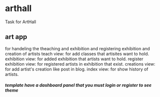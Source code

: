 # arthall
 Task for ArtHall

## art app
 for handeling the theaching and exhibition and registering exhibition and creation of artists
 teach view: for add classes that artisites want to hold.
 exhibition view: for added exhibition that artists want to hold.
 register exhibition view: for registered artists in exhibition that exist.
 creations view: for add artist's creation like post in blog.
 index view: for show history of artists.

##### template have a dashboard panel that you must login or register to see theme
